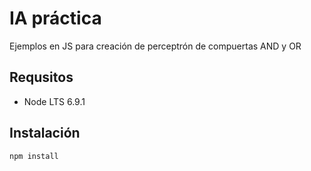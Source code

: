 # IA práctica
Ejemplos en JS para creación de perceptrón de compuertas AND y OR

## Requsitos
* Node LTS 6.9.1

## Instalación
```(js)
npm install
```
